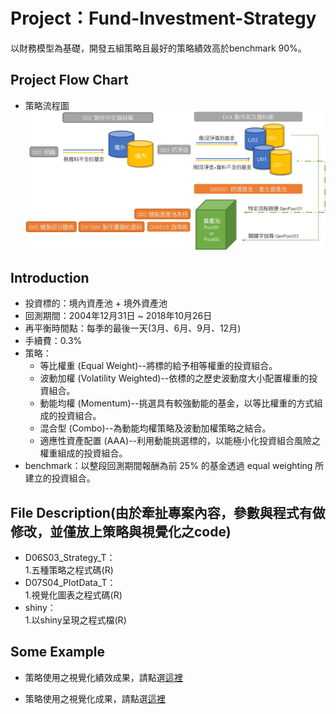 <H1>Project：Fund-Investment-Strategy </H1>

以財務模型為基礎，開發五組策略且最好的策略績效高於benchmark 90%。

<H2>Project Flow Chart</H2>

*   策略流程圖
![image](https://github.com/Martin8202/Fund-Investment-Strategy/blob/master/%E7%A8%8B%E5%BC%8F%E6%B5%81%E7%A8%8B%E5%9C%96.jpg)

<H2>Introduction</H2>

*   投資標的：境內資產池 + 境外資產池<br>
*   回測期間：2004年12月31日 ~ 2018年10月26日<br>
*   再平衡時間點：每季的最後一天(3月、6月、9月、12月)<br>
*   手續費：0.3%<br>
*   策略：<br>
    *   等比權重 (Equal Weight)--將標的給予相等權重的投資組合。<br>
    *   波動加權 (Volatility Weighted)--依標的之歷史波動度大小配置權重的投資組合。<br>
    *   動能均權 (Momentum)--挑選具有較強動能的基金，以等比權重的方式組成的投資組合。<br>
    *   混合型 (Combo)--為動能均權策略及波動加權策略之結合。<br>
    *   適應性資產配置 (AAA)--利用動能挑選標的，以能極小化投資組合風險之權重組成的投資組合。<br>
*   benchmark：以整段回測期間報酬為前 25% 的基金透過 equal weighting 所建立的投資組合。<br>

<H2>File Description(由於牽扯專案內容，參數與程式有做修改，並僅放上策略與視覺化之code)</H2>

* D06S03_Strategy_T：<br>
    1.五種策略之程式碼(R)
* D07S04_PlotData_T：<br>
    1.視覺化圖表之程式碼(R)
* shiny：<br>
    1.以shiny呈現之程式檔(R)
    
<H2>Some Example</H2>

*   策略使用之視覺化績效成果，請點選[這裡](https://github.com/Martin8202/Fund-Investment-Strategy/blob/master/%E7%B8%BE%E6%95%88%E7%B5%90%E6%9E%9C.pdf)

*   策略使用之視覺化成果，請點選[這裡](https://github.com/Martin8202/Fund-Investment-Strategy/blob/master/%E5%9C%96%E8%A1%A8%E6%95%B8%E6%93%9A%E5%B0%8D%E7%85%A7.pdf)


 
